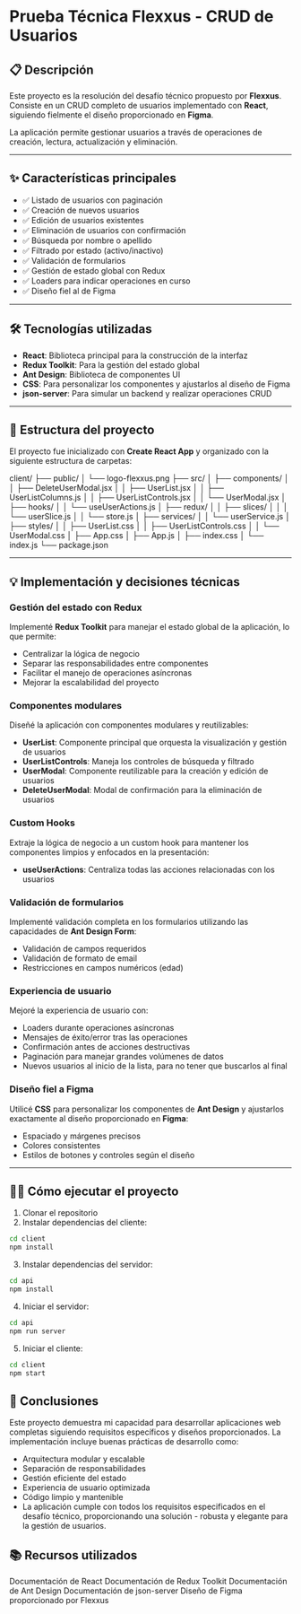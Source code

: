 # Prueba Técnica Flexxus - CRUD de Usuarios

## 📋 Descripción

Este proyecto es la resolución del desafío técnico propuesto por **Flexxus**. Consiste en un CRUD completo de usuarios implementado con **React**, siguiendo fielmente el diseño proporcionado en **Figma**.

La aplicación permite gestionar usuarios a través de operaciones de creación, lectura, actualización y eliminación.

---

## ✨ Características principales

- ✅ Listado de usuarios con paginación
- ✅ Creación de nuevos usuarios
- ✅ Edición de usuarios existentes
- ✅ Eliminación de usuarios con confirmación
- ✅ Búsqueda por nombre o apellido
- ✅ Filtrado por estado (activo/inactivo)
- ✅ Validación de formularios
- ✅ Gestión de estado global con Redux
- ✅ Loaders para indicar operaciones en curso
- ✅ Diseño fiel al de Figma

---

## 🛠️ Tecnologías utilizadas

- **React**: Biblioteca principal para la construcción de la interfaz
- **Redux Toolkit**: Para la gestión del estado global
- **Ant Design**: Biblioteca de componentes UI
- **CSS**: Para personalizar los componentes y ajustarlos al diseño de Figma
- **json-server**: Para simular un backend y realizar operaciones CRUD

---

## 🚀 Estructura del proyecto

El proyecto fue inicializado con **Create React App** y organizado con la siguiente estructura de carpetas:

client/
├── public/
│ └── logo-flexxus.png
├── src/
│ ├── components/
│ │ ├── DeleteUserModal.jsx
│ │ ├── UserList.jsx
│ │ ├── UserListColumns.js
│ │ ├── UserListControls.jsx
│ │ └── UserModal.jsx
│ ├── hooks/
│ │ └── useUserActions.js
│ ├── redux/
│ │ ├── slices/
│ │ │ └── userSlice.js
│ │ └── store.js
│ ├── services/
│ │ └── userService.js
│ ├── styles/
│ │ ├── UserList.css
│ │ ├── UserListControls.css
│ │ └── UserModal.css
│ ├── App.css
│ ├── App.js
│ ├── index.css
│ └── index.js
└── package.json

---

## 💡 Implementación y decisiones técnicas

### Gestión del estado con Redux

Implementé **Redux Toolkit** para manejar el estado global de la aplicación, lo que permite:

- Centralizar la lógica de negocio
- Separar las responsabilidades entre componentes
- Facilitar el manejo de operaciones asíncronas
- Mejorar la escalabilidad del proyecto

### Componentes modulares

Diseñé la aplicación con componentes modulares y reutilizables:

- **UserList**: Componente principal que orquesta la visualización y gestión de usuarios
- **UserListControls**: Maneja los controles de búsqueda y filtrado
- **UserModal**: Componente reutilizable para la creación y edición de usuarios
- **DeleteUserModal**: Modal de confirmación para la eliminación de usuarios

### Custom Hooks

Extraje la lógica de negocio a un custom hook para mantener los componentes limpios y enfocados en la presentación:

- **useUserActions**: Centraliza todas las acciones relacionadas con los usuarios

### Validación de formularios

Implementé validación completa en los formularios utilizando las capacidades de **Ant Design Form**:

- Validación de campos requeridos
- Validación de formato de email
- Restricciones en campos numéricos (edad)

### Experiencia de usuario

Mejoré la experiencia de usuario con:

- Loaders durante operaciones asíncronas
- Mensajes de éxito/error tras las operaciones
- Confirmación antes de acciones destructivas
- Paginación para manejar grandes volúmenes de datos
- Nuevos usuarios al inicio de la lista, para no tener que buscarlos al final

### Diseño fiel a Figma

Utilicé **CSS** para personalizar los componentes de **Ant Design** y ajustarlos exactamente al diseño proporcionado en **Figma**:

- Espaciado y márgenes precisos
- Colores consistentes
- Estilos de botones y controles según el diseño

---

## 🏃‍♂️ Cómo ejecutar el proyecto

1. Clonar el repositorio
2. Instalar dependencias del cliente:

```bash
cd client
npm install
```

3. Instalar dependencias del servidor:

```bash
cd api
npm install
```

4. Iniciar el servidor:

```bash
cd api
npm run server
```

5. Iniciar el cliente:

```bash
cd client
npm start
```

## 📝 Conclusiones

Este proyecto demuestra mi capacidad para desarrollar aplicaciones web completas siguiendo requisitos específicos y diseños proporcionados. La implementación incluye buenas prácticas de desarrollo como:

- Arquitectura modular y escalable
- Separación de responsabilidades
- Gestión eficiente del estado
- Experiencia de usuario optimizada
- Código limpio y mantenible
- La aplicación cumple con todos los requisitos especificados en el desafío técnico, proporcionando una solución - robusta y elegante para la gestión de usuarios.

## 📚 Recursos utilizados

Documentación de React
Documentación de Redux Toolkit
Documentación de Ant Design
Documentación de json-server
Diseño de Figma proporcionado por Flexxus
